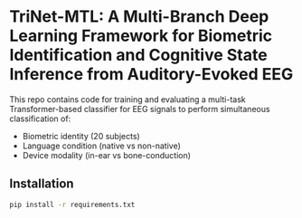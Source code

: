 # TriNet-MTL: A Multi-Branch Deep Learning Framework for Biometric Identification and Cognitive State Inference from Auditory-Evoked EEG

This repo contains code for training and evaluating a multi-task Transformer-based classifier for EEG signals to perform simultaneous classification of:
- Biometric identity (20 subjects)
- Language condition (native vs non-native)
- Device modality (in-ear vs bone-conduction)

## Installation

```bash
pip install -r requirements.txt
